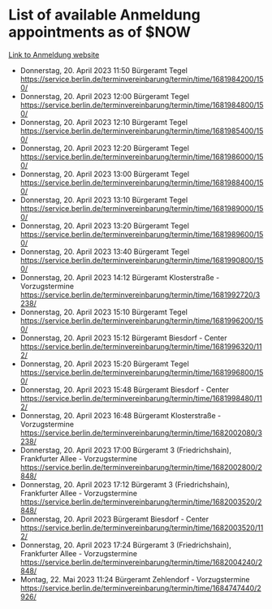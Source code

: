 # List of available Anmeldung appointments as of $NOW
[Link to Anmeldung website](https://service.berlin.de/terminvereinbarung/termin/tag.php?termin=1&anliegen[]=120686&dienstleisterlist=122210,122217,327316,122219,327312,122227,327314,122231,327346,122243,327348,122254,122252,329742,122260,329745,122262,329748,122271,327278,122273,327274,122277,327276,330436,122280,327294,122282,327290,122284,327292,122291,327270,122285,327266,122286,327264,122296,327268,150230,329760,122297,327286,122294,327284,122312,329763,122314,329775,122304,327330,122311,327334,122309,327332,317869,122281,327352,122279,329772,122283,122276,327324,122274,327326,122267,329766,122246,327318,122251,327320,122257,327322,122208,327298,122226,327300&herkunft=http%3A%2F%2Fservice.berlin.de%2Fdienstleistung%2F120686%2F)
- Donnerstag, 20. April 2023 11:50 Bürgeramt Tegel https://service.berlin.de/terminvereinbarung/termin/time/1681984200/150/
- Donnerstag, 20. April 2023 12:00 Bürgeramt Tegel https://service.berlin.de/terminvereinbarung/termin/time/1681984800/150/
- Donnerstag, 20. April 2023 12:10 Bürgeramt Tegel https://service.berlin.de/terminvereinbarung/termin/time/1681985400/150/
- Donnerstag, 20. April 2023 12:20 Bürgeramt Tegel https://service.berlin.de/terminvereinbarung/termin/time/1681986000/150/
- Donnerstag, 20. April 2023 13:00 Bürgeramt Tegel https://service.berlin.de/terminvereinbarung/termin/time/1681988400/150/
- Donnerstag, 20. April 2023 13:10 Bürgeramt Tegel https://service.berlin.de/terminvereinbarung/termin/time/1681989000/150/
- Donnerstag, 20. April 2023 13:20 Bürgeramt Tegel https://service.berlin.de/terminvereinbarung/termin/time/1681989600/150/
- Donnerstag, 20. April 2023 13:40 Bürgeramt Tegel https://service.berlin.de/terminvereinbarung/termin/time/1681990800/150/
- Donnerstag, 20. April 2023 14:12 Bürgeramt Klosterstraße - Vorzugstermine https://service.berlin.de/terminvereinbarung/termin/time/1681992720/3238/
- Donnerstag, 20. April 2023 15:10 Bürgeramt Tegel https://service.berlin.de/terminvereinbarung/termin/time/1681996200/150/
- Donnerstag, 20. April 2023 15:12 Bürgeramt Biesdorf - Center https://service.berlin.de/terminvereinbarung/termin/time/1681996320/112/
- Donnerstag, 20. April 2023 15:20 Bürgeramt Tegel https://service.berlin.de/terminvereinbarung/termin/time/1681996800/150/
- Donnerstag, 20. April 2023 15:48 Bürgeramt Biesdorf - Center https://service.berlin.de/terminvereinbarung/termin/time/1681998480/112/
- Donnerstag, 20. April 2023 16:48 Bürgeramt Klosterstraße - Vorzugstermine https://service.berlin.de/terminvereinbarung/termin/time/1682002080/3238/
- Donnerstag, 20. April 2023 17:00 Bürgeramt 3 (Friedrichshain), Frankfurter Allee - Vorzugstermine https://service.berlin.de/terminvereinbarung/termin/time/1682002800/2848/
- Donnerstag, 20. April 2023 17:12 Bürgeramt 3 (Friedrichshain), Frankfurter Allee - Vorzugstermine https://service.berlin.de/terminvereinbarung/termin/time/1682003520/2848/
- Donnerstag, 20. April 2023  Bürgeramt Biesdorf - Center https://service.berlin.de/terminvereinbarung/termin/time/1682003520/112/
- Donnerstag, 20. April 2023 17:24 Bürgeramt 3 (Friedrichshain), Frankfurter Allee - Vorzugstermine https://service.berlin.de/terminvereinbarung/termin/time/1682004240/2848/
- Montag, 22. Mai 2023 11:24 Bürgeramt Zehlendorf - Vorzugstermine https://service.berlin.de/terminvereinbarung/termin/time/1684747440/2926/
